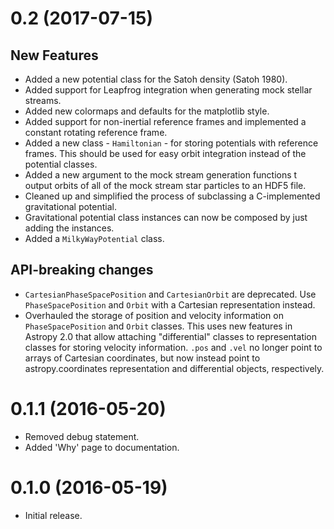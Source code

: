 0.2 (2017-07-15)
================

New Features
------------
- Added a new potential class for the Satoh density (Satoh 1980).
- Added support for Leapfrog integration when generating mock stellar streams.
- Added new colormaps and defaults for the matplotlib style.
- Added support for non-inertial reference frames and implemented a constant
  rotating reference frame.
- Added a new class - ``Hamiltonian`` - for storing potentials with reference
  frames. This should be used for easy orbit integration instead of the
  potential classes.
- Added a new argument to the mock stream generation functions t output orbits
  of all of the mock stream star particles to an HDF5 file.
- Cleaned up and simplified the process of subclassing a C-implemented
  gravitational potential.
- Gravitational potential class instances can now be composed by just adding the
  instances.
- Added a ``MilkyWayPotential`` class.

API-breaking changes
--------------------
- ``CartesianPhaseSpacePosition`` and ``CartesianOrbit`` are deprecated. Use
  ``PhaseSpacePosition`` and ``Orbit`` with a Cartesian representation instead.
- Overhauled the storage of position and velocity information on
  ``PhaseSpacePosition`` and ``Orbit`` classes. This uses new features in
  Astropy 2.0 that allow attaching "differential" classes to representation
  classes for storing velocity information. ``.pos`` and ``.vel`` no longer
  point to arrays of Cartesian coordinates, but now instead point to
  astropy.coordinates representation and differential objects, respectively.

0.1.1 (2016-05-20)
==================

- Removed debug statement.
- Added 'Why' page to documentation.

0.1.0 (2016-05-19)
==================

- Initial release.

